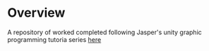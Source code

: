# Overview
A repository of worked completed following Jasper's unity graphic programming tutoria series [here](https://catlikecoding.com/unity/tutorials/basics/)
